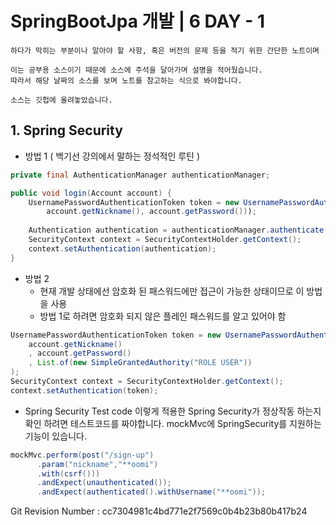 # SpringBootJpa 개발 | 6 DAY - 1
```
하다가 막히는 부분이나 알아야 할 사항, 혹은 버전의 문제 등을 적기 위한 간단한 노트이며

이는 공부용 소스이기 때문에 소스에 주석을 달아가며 설명을 적어뒀습니다.
따라서 해당 날짜의 소스를 보며 노트를 참고하는 식으로 봐야합니다.

소스는 깃헙에 올려놓았습니다.
```

## 1. Spring Security

- 방법 1 ( 백기선 강의에서 말하는 정석적인 루틴 )
```java
private final AuthenticationManager authenticationManager;

public void login(Account account) {  
    UsernamePasswordAuthenticationToken token = new UsernamePasswordAuthenticationToken(  
        account.getNickname(), account.getPassword()));  
  
    Authentication authentication = authenticationManager.authenticate(token);  
    SecurityContext context = SecurityContextHolder.getContext();  
    context.setAuthentication(authentication);  
}
```
- 방법 2
  - 현재 개발 상태에선 암호화 된 패스워드에만 접근이 가능한 상태이므로 이 방법을 사용
  - 방법 1로 하려면 암호화 되지 않은 플레인 패스워드를 알고 있어야 함
``` java
UsernamePasswordAuthenticationToken token = new UsernamePasswordAuthenticationToken(  
    account.getNickname()  
    , account.getPassword()  
    , List.of(new SimpleGrantedAuthority("ROLE USER"))  
);  
SecurityContext context = SecurityContextHolder.getContext();  
context.setAuthentication(token);
```
- Spring Security Test code
  이렇게 적용한 Spring Security가 정상작동 하는지 확인 하려면 테스트코드를 짜야합니다.
  mockMvc에 SpringSecurity를 지원하는 기능이 있습니다.
```java
mockMvc.perform(post("/sign-up") 
	  .param("nickname","**oomi")  
	  .with(csrf()))  
      .andExpect(unauthenticated());  
      .andExpect(authenticated().withUsername("**oomi"));
```

Git Revision Number : cc7304981c4bd771e2f7569c0b4b23b80b417b24

